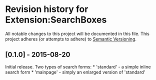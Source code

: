 Revision history for Extension:SearchBoxes
==========================================

All notable changes to this project will be documented in this file.
This project adheres (or attempts to adhere) to [Semantic Versioning](http://semver.org/).

## [0.1.0] - 2015-08-20

Initial release. Two types of search forms:
	* 'standard' - a simple inline search form
	* 'mainpage' - simply an enlarged version of 'standard'
